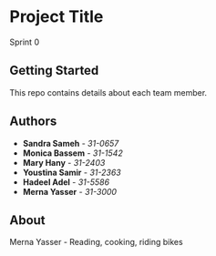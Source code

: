 # Project Title

Sprint 0

## Getting Started

This repo contains details about each team member.

## Authors

* **Sandra Sameh** - *31-0657* 
* **Monica Bassem** - *31-1542* 
* **Mary Hany** - *31-2403* 
* **Youstina Samir** - *31-2363* 
* **Hadeel Adel** - *31-5586* 
* **Merna Yasser** - *31-3000* 



## About
Merna Yasser - Reading, cooking, riding bikes

